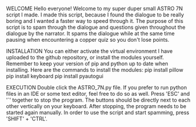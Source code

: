 WELCOME
Hello everyone! Welcome to my super duper small ASTRO 7N script I made. 
I made this script, because I found the dialogue to be really boring and I wanted a faster way to speed through it. 
The purpose of this script is to spam through the dialogue and questions given throughout the dialogue by the narrator. 
It spams the dialogue while at the same time pausing when encountering a copper quiz so you don't lose points. 

INSTALLATION
You can either activate the virtual environment I have uploaded to the github repository, or install the modules yourself. 
Remember to keep your version of pip and python up to date when installing. 
Here are the commands to install the modules:
pip install pillow
pip install keyboard
pip install pyautogui

EXECUTION
Double click the ASTRO_7N.py file. 
If you prefer to run python files in an IDE or some text editor, feel free to do so as well. 
Press 'ESC' and '`' together to stop the program.
The buttons should be directly next to each other vertically on your keyboard. 
After stopping, the program needs to be started again manually. 
In order to use the script and start spamming, press 'SHIFT' + 'CTRL'.
